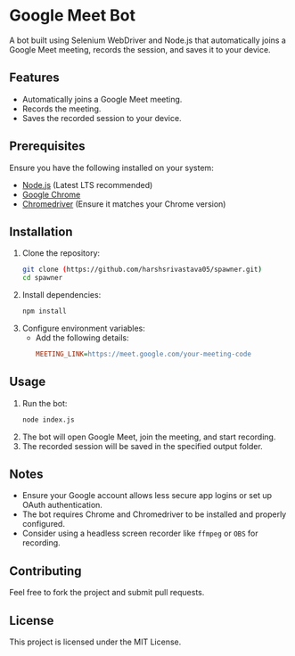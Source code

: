 # Google Meet Bot

A bot built using Selenium WebDriver and Node.js that automatically joins a Google Meet meeting, records the session, and saves it to your device.

## Features
- Automatically joins a Google Meet meeting.
- Records the meeting.
- Saves the recorded session to your device.

## Prerequisites
Ensure you have the following installed on your system:

- [Node.js](https://nodejs.org/) (Latest LTS recommended)
- [Google Chrome](https://www.google.com/chrome/)
- [Chromedriver](https://sites.google.com/chromium.org/driver/) (Ensure it matches your Chrome version)

## Installation
1. Clone the repository:
   ```sh
   git clone (https://github.com/harshsrivastava05/spawner.git)
   cd spawner
   ```
2. Install dependencies:
   ```sh
   npm install
   ```
3. Configure environment variables:
   - Add the following details:
     ```ini
     MEETING_LINK=https://meet.google.com/your-meeting-code
     ```

## Usage
1. Run the bot:
   ```sh
   node index.js
   ```
2. The bot will open Google Meet, join the meeting, and start recording.
3. The recorded session will be saved in the specified output folder.

## Notes
- Ensure your Google account allows less secure app logins or set up OAuth authentication.
- The bot requires Chrome and Chromedriver to be installed and properly configured.
- Consider using a headless screen recorder like `ffmpeg` or `OBS` for recording.

## Contributing
Feel free to fork the project and submit pull requests.

## License
This project is licensed under the MIT License.

